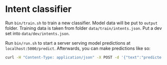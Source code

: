 # Intent classifier

Run `bin/train.sh` to train a new classifier. Model data will be put to `output` folder.
Training data is taken from folder `data/train/intents.json`.
Put a dev set into `data/dev/intents.json`.

Run `bin/run.sh` to start a server serving model predictions at `localhost:5000/predict`.
Afterwards, you can make predictions like so:

```bash
curl -H "Content-Type: application/json" -X POST -d '{"text":"predicte das du bot"}' http://localhost:5000/predict
```
